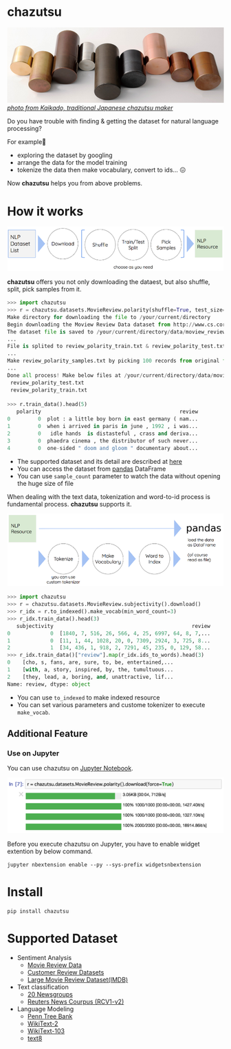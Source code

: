 # chazutsu

![chazutsu_top.PNG](./docs/chazutsu_top.PNG)
*[photo from Kaikado, traditional Japanese chazutsu maker](http://www.kaikado.jp/english/goods/design.html)*

Do you have trouble with finding & getting the  dataset for natural language processing?  

For example

* exploring the dataset by googling
* arrange the data for the model training 
* tokenize the data then make vocabulary, convert to ids... :confounded:

Now **chazutsu** helps you from above problems.


# How it works

![chazutsu_process1.png](./docs/chazutsu_process1.png)

**chazutsu** offers you not only downloading the dataest, but also shuffle, split, pick samples from it.

```py
>>> import chazutsu
>>> r = chazutsu.datasets.MovieReview.polarity(shuffle=True, test_size=0.3, sample_count=100).download()
Make directory for downloading the file to /your/current/directory
Begin downloading the Moview Review Data dataset from http://www.cs.cornell.edu/people/pabo/movie-review-data/review_polarity.tar.gz.
The dataset file is saved to /your/current/directory/data/moview_review_data/review_polarity.tar.gz
...
File is splited to review_polarity_train.txt & review_polarity_test.txt. Each records are 1400 & 600 (test_size=30.00%).
...
Make review_polarity_samples.txt by picking 100 records from original file.
...
Done all process! Make below files at /your/current/directory/data/moview_review_data
 review_polarity_test.txt
 review_polarity_train.txt

>>> r.train_data().head(5)
   polarity                                             review
0         0  plot : a little boy born in east germany ( nam...
1         0  when i arrived in paris in june , 1992 , i was...
2         0   idle hands  is distasteful , crass and deriva...
3         0  phaedra cinema , the distributor of such never...
4         0  one-sided " doom and gloom " documentary about...
```

* The supported dataset and its detail are described at [here](https://github.com/chakki-works/chazutsu/tree/master/chazutsu/datasets)
* You can access the dataset from [pandas](http://pandas.pydata.org/) DataFrame
* You can use `sample_count` parameter to watch the data without opening the huge size of file

When dealing with the text data, tokenization and word-to-id process is fundamental process. **chazutsu** supports it.

![chazutsu_process2.png](./docs/chazutsu_process2.png)

```py
>>> import chazutsu
>>> r = chazutsu.datasets.MovieReview.subjectivity().download()
>>> r_idx = r.to_indexed().make_vocab(min_word_count=3)
>>> r_idx.train_data().head(3)
   subjectivity                                             review
0             0  [1840, 7, 516, 26, 566, 4, 25, 6997, 64, 8, 7,...
1             0  [11, 1, 44, 1028, 20, 0, 7309, 2924, 3, 725, 8...
2             1  [34, 436, 1, 918, 2, 7291, 45, 235, 0, 129, 58...
>>> r_idx.train_data()["review"].map(r_idx.ids_to_words).head(3)
0    [cho, s, fans, are, sure, to, be, entertained,...
1    [with, a, story, inspired, by, the, tumultuous...
2    [they, lead, a, boring, and, unattractive, lif...
Name: review, dtype: object
```

* You can use `to_indexed` to make indexed resource
* You can set various parameters and custome tokenizer to execute `make_vocab`.

## Additional Feature

### Use on Jupyter

You can use chazutsu on [Jupyter Notebook](http://jupyter.org/).  

![on_jupyter.png](./docs/on_jupyter.png)

Before you execute chazutsu on Jupyter, you have to enable widget extention by below command.

```
jupyter nbextension enable --py --sys-prefix widgetsnbextension
```

# Install

```
pip install chazutsu
```

# Supported Dataset

* Sentiment Analysis
  * [Movie Review Data](https://github.com/chakki-works/chazutsu/tree/master/chazutsu/datasets#movie-review-data)
  * [Customer Review Datasets](https://github.com/chakki-works/chazutsu/tree/master/chazutsu/datasets#customer-review-datasets)
  * [Large Movie Review Dataset(IMDB)](https://github.com/chakki-works/chazutsu/tree/master/chazutsu/datasets#large-movie-review-datasetimdb)
* Text classification
  * [20 Newsgroups](https://github.com/chakki-works/chazutsu/tree/master/chazutsu/datasets#20-newsgroups)
  * [Reuters News Courpus (RCV1-v2)](https://github.com/chakki-works/chazutsu/tree/master/chazutsu/datasets#reuters-news-courpus-rcv1-v2)
* Language Modeling
  * [Penn Tree Bank](https://github.com/chakki-works/chazutsu/tree/master/chazutsu/datasets#penn-tree-bank)
  * [WikiText-2](https://github.com/chakki-works/chazutsu/tree/master/chazutsu/datasets#wikitext-2)
  * [WikiText-103](https://github.com/chakki-works/chazutsu/tree/master/chazutsu/datasets#wikitext-103)
  * [text8](https://github.com/chakki-works/chazutsu/tree/master/chazutsu/datasets#text8)
